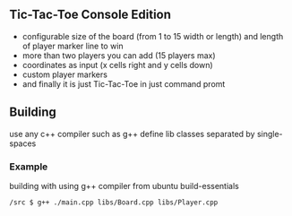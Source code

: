 ## Tic-Tac-Toe Console Edition
- configurable size of the board (from 1 to 15 width or length) and length of player marker line to win
- more than two players you can add (15 players max)
- coordinates as input (x cells right and y cells down)
- custom player markers
- and finally it is just Tic-Tac-Toe in just command promt


## Building

use any c++ compiler such as g++
define lib classes separated by single-spaces
### Example
building with using g++ compiler from ubuntu build-essentials

```sh
/src $ g++ ./main.cpp libs/Board.cpp libs/Player.cpp
```
